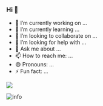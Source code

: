 ### Hi 👋

- 🔭 I’m currently working on ...
- 🌱 I’m currently learning ...
- 👯 I’m looking to collaborate on ...
- 🤔 I’m looking for help with ...
- 💬 Ask me about ...
- 📫 How to reach me: ...
- 😄 Pronouns: ...
- ⚡ Fun fact: ...

![](https://visitor-badge.glitch.me/badge?page_id=id88.readme)

![info](https://github-readme-stats.vercel.app/api?username=id88&show_icons=true&count_private=true&hide=prs&theme=default_repocard)
